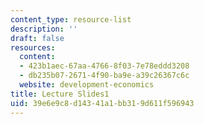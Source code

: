 ```yaml
---
content_type: resource-list
description: ''
draft: false
resources:
  content:
  - 423b1aec-67aa-4766-8f03-7e78eddd3208
  - db235b07-2671-4f90-ba9e-a39c26367c6c
  website: development-economics
title: Lecture Slides1
uid: 39e6e9c8-d143-41a1-bb31-9d611f596943
---
```

